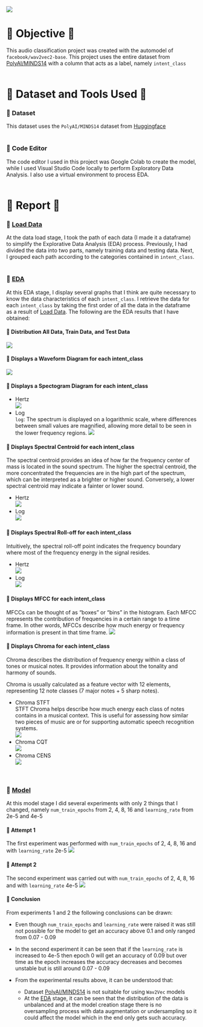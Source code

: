 <img src="./img/Header.png">

# :large_blue_circle: **Objective** :large_blue_circle:
This audio classification project was created with the automodel of `facebook/wav2vec2-base`. This project uses the entire dataset from [PolyAI/MINDS14](https://huggingface.co/datasets/PolyAI/minds14) with a column that acts as a label, namely `intent_class`
<br><br>

# :large_blue_circle: **Dataset and Tools Used** :large_blue_circle:
### :triangular_flag_on_post: **Dataset**
This dataset uses the `PolyAI/MINDS14` dataset from [Huggingface](https://huggingface.co/datasets/PolyAI/minds14)
<br><br>

### :triangular_flag_on_post: **Code Editor**
The code editor I used in this project was Google Colab to create the model, while I used Visual Studio Code locally to perform Exploratory Data Analysis. I also use a virtual environment to process EDA.
<br><br>

# :large_blue_circle: **Report** :large_blue_circle:
### :triangular_flag_on_post: **[Load Data](https://github.com/firdh0/AI-Project/blob/main/Deep%20Learning/Text%20Summarization/0_Load%20Data.ipynb)**
At the data load stage, I took the path of each data (I made it a dataframe) to simplify the Explorative Data Analysis (EDA) process. Previously, I had divided the data into two parts, namely training data and testing data. Next, I grouped each path according to the categories contained in `intent_class`.
<br><br>

### :triangular_flag_on_post: **[EDA](https://github.com/firdh0/AI-Project/blob/main/Deep%20Learning/Text%20Summarization/1_Preprocessing%20Data.ipynb)**
At this EDA stage, I display several graphs that I think are quite necessary to know the data characteristics of each `intent_class`. I retrieve the data for each `intent_class` by taking the first order of all the data in the dataframe as a result of [Load Data](). The following are the EDA results that I have obtained:

#### :beginner: **Distribution All Data, Train Data, and Test Data**
<img src="./img/0.png">

#### :beginner: **Displays a Waveform Diagram for each intent_class**
<img src="./img/1.png">

#### :beginner: **Displays a Spectogram Diagram for each intent_class**
* Hertz <br>
    <img src="./img/2.png">
* Log <br>
    `log`: The spectrum is displayed on a logarithmic scale, where differences between small values are magnified, allowing more detail to be seen in the lower frequency regions.
    <img src="./img/3.png">

#### :beginner: **Displays Spectral Centroid for each intent_class**
The spectral centroid provides an idea of how far the frequency center of mass is located in the sound spectrum. The higher the spectral centroid, the more concentrated the frequencies are in the high part of the spectrum, which can be interpreted as a brighter or higher sound. Conversely, a lower spectral centroid may indicate a fainter or lower sound.
* Hertz <br>
    <img src="./img/4.png">
* Log <br>
    <img src="./img/5.png">

#### :beginner: **Displays Spectral Roll-off for each intent_class**
Intuitively, the spectral roll-off point indicates the frequency boundary where most of the frequency energy in the signal resides.
* Hertz <br>
    <img src="./img/6.png">
* Log <br>
    <img src="./img/7.png">

#### :beginner: **Displays MFCC for each intent_class**
MFCCs can be thought of as “boxes” or “bins” in the histogram. Each MFCC represents the contribution of frequencies in a certain range to a time frame. In other words, MFCCs describe how much energy or frequency information is present in that time frame.
<img src="./img/8.png">

#### :beginner: **Displays Chroma for each intent_class**
Chroma describes the distribution of frequency energy within a class of tones or musical notes. It provides information about the tonality and harmony of sounds.

Chroma is usually calculated as a feature vector with 12 elements, representing 12 note classes (7 major notes + 5 sharp notes).
* Chroma STFT <br>
    STFT Chroma helps describe how much energy each class of notes contains in a musical context. This is useful for assessing how similar two pieces of music are or for supporting automatic speech recognition systems.  
    <img src="./img/9.png">
* Chroma CQT <br>
    <img src="./img/10.png">
* Chroma CENS <br>
    <img src="./img/11.png">

<br>

### :triangular_flag_on_post: **[Model](https://github.com/firdh0/AI-Project/blob/main/Deep%20Learning/Text%20Summarization/1_Preprocessing%20Data.ipynb)**
At this model stage I did several experiments with only 2 things that I changed, namely `num_train_epochs` from 2, 4, 8, 16 and `learning_rate` from 2e-5 and 4e-5

#### :beginner: **Attempt 1**
The first experiment was performed with `num_train_epochs` of 2, 4, 8, 16 and with `learning_rate` 2e-5
     <img src="./img/12.png">

#### :beginner: **Attempt 2**
The second experiment was carried out with `num_train_epochs` of 2, 4, 8, 16 and with `learning_rate` 4e-5
     <img src="./img/13.png">

#### :beginner: **Conclusion**
From experiments 1 and 2 the following conclusions can be drawn:
* Even though `num_train_epochs` and `learning_rate` were raised it was still not possible for the model to get an accuracy above 0.1 and only ranged from 0.07 - 0.09

* In the second experiment it can be seen that if the `learning_rate` is increased to 4e-5 then epoch 0 will get an accuracy of 0.09 but over time as the epoch increases the accuracy decreases and becomes unstable but is still around 0.07 - 0.09

* From the experimental results above, it can be understood that:
     * Dataset [PolyAI/MINDS14](https://huggingface.co/datasets/PolyAI/minds14) is not suitable for using `Wav2Vec` models
     * At the [EDA]() stage, it can be seen that the distribution of the data is unbalanced and at the model creation stage there is no oversampling process with data augmentation or undersampling so it could affect the model which in the end only gets such accuracy.